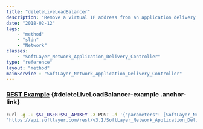 ```yaml
---
title: "deleteLiveLoadBalancer"
description: "Remove a virtual IP address from an application delivery controller based load balancer. Only the ''name'' property in the loadBalancer parameter must be populated. Changes are reflected immediately in the application delivery controller. "
date: "2018-02-12"
tags:
    - "method"
    - "sldn"
    - "Network"
classes:
    - "SoftLayer_Network_Application_Delivery_Controller"
type: "reference"
layout: "method"
mainService : "SoftLayer_Network_Application_Delivery_Controller"
---
```


### [REST Example](#deleteLiveLoadBalancer-example) <a href="/article/rest/"><i class="fas fa-question"></i></a> {#deleteLiveLoadBalancer-example .anchor-link} 
```bash
curl -g -u $SL_USER:$SL_APIKEY -X POST -d '{"parameters": [SoftLayer_Network_LoadBalancer_VirtualIpAddress]}' \
'https://api.softlayer.com/rest/v3.1/SoftLayer_Network_Application_Delivery_Controller/{SoftLayer_Network_Application_Delivery_ControllerID}/deleteLiveLoadBalancer'
```
